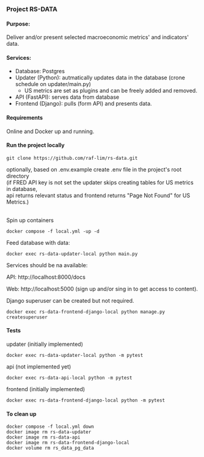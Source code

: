 ### Project RS-DATA

#### Purpose:
Deliver and/or present selected macroeconomic metrics' and indicators' data.

#### Services:
- Database: Postgres
- Updater (Python): autmatically updates data in the database (crone schedule on updater/main.py)
  - US metrics are set as plugins and can be freely added and removed.
- API (FastAPI): serves data from database
- Frontend (Django): pulls (form API) and presents data.


#### Requirements
Online and Docker up and running.

#### Run the project locally
```
git clone https://github.com/raf-lim/rs-data.git
```
<div>optionally, based on .env.example create .env file in the project's root directory</div>
<div>(if FRED API key is not set the updater skips creating tables for US metrics in database,</div>
<div>api returns relevant status and frontend returns "Page Not Found" for US Metrics.)</div><br>

Spin up containers

```
docker compose -f local.yml -up -d
```
Feed database with data:
```
docker exec rs-data-updater-local python main.py
```
Services should be na available:

API: http://localhost:8000/docs

Web: http://localhost:5000 (sign up and/or sing in to get access to content).

Django superuser can be created but not required.
```
docker exec rs-data-frontend-django-local python manage.py createsuperuser
```

#### Tests
updater (initially implemented)
```
docker exec rs-data-updater-local python -m pytest
```
api (not implemented yet)
```
docker exec rs-data-api-local python -m pytest
```
frontend (initially implemented)
```
docker exec rs-data-frontend-django-local python -m pytest
```
#### To clean up
```
docker compose -f local.yml down
docker image rm rs-data-updater
docker image rm rs-data-api
docker image rm rs-data-frontend-django-local
docker volume rm rs_data_pg_data
```
